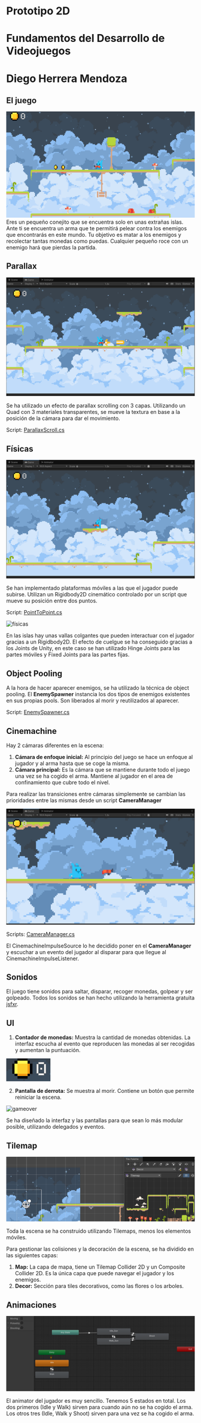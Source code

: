# Prototipo 2D
# Fundamentos del Desarrollo de Videojuegos
# Diego Herrera Mendoza

## El juego

![juego](images/game.png)
Eres un pequeño conejito que se encuentra solo en unas extrañas islas. Ante ti se encuentra un arma que te permitirá pelear contra los enemigos que encontrarás en este mundo. Tu objetivo es matar a los enemigos y recolectar tantas monedas como puedas. Cualquier pequeño roce con un enemigo hará que pierdas la partida.

## Parallax

![parallax](images/parallax.gif)

Se ha utilizado un efecto de parallax scrolling con 3 capas. Utilizando un Quad con 3 materiales transparentes, se mueve la textura en base a la posición de la cámara para dar el movimiento.

Script: [ParallaxScroll.cs](Assets/Scripts/ParallaxScroll.cs)

## Físicas

![plataforma movil](images/moving_platform.gif)

Se han implementado plataformas móviles a las que el jugador puede subirse. Utilizan un Rigidbody2D cinemático controlado por un script que mueve su posición entre dos puntos.

Script: [PointToPoint.cs](Assets/Scripts/PointToPoint.cs)


![físicas](images/physics.gif)

En las islas hay unas vallas colgantes que pueden interactuar con el jugador gracias a un Rigidbody2D. El efecto de cuelgue se ha conseguido gracias a los Joints de Unity, en este caso se han utilizado Hinge Joints para las partes móviles y Fixed Joints para las partes fijas.

## Object Pooling

A la hora de hacer aparecer enemigos, se ha utilizado la técnica de object pooling. El **EnemySpawner** instancia los dos tipos de enemigos existentes en sus propias pools. Son liberados al morir y reutilizados al aparecer.

Script: [EnemySpawner.cs](Assets/Scripts/EnemySpawner.cs)

## Cinemachine

Hay 2 cámaras diferentes en la escena:
1. **Cámara de enfoque inicial:** Al principio del juego se hace un enfoque al jugador y al arma hasta que se coge la misma.
2. **Cámara principal:** Es la cámara que se mantiene durante todo el juego una vez se ha cogido el arma. Mantiene al jugador en el area de confinamiento que cubre todo el nivel.

Para realizar las transiciones entre cámaras simplemente se cambian las prioridades entre las mismas desde un script **CameraManager**

![camaras](images/cameras.gif)

Scripts: [CameraManager.cs](Assets/Scripts/CameraManager.cs)

El CinemachineImpulseSource lo he decidido poner en el **CameraManager** y escuchar a un evento del jugador al disparar para que llegue al CinemachineImpulseListener.

## Sonidos

El juego tiene sonidos para saltar, disparar, recoger monedas, golpear y ser golpeado. Todos los sonidos se han hecho utilizando la herramienta gratuita [jsfxr](https://sfxr.me/).

## UI

1. **Contador de monedas:** Muestra la cantidad de monedas obtenidas. La interfaz escucha al evento que reproducen las monedas al ser recogidas y aumentan la puntuación.

![monedas](images/coincounter.png)

2. **Pantalla de derrota:** Se muestra al morir. Contiene un botón que permite reiniciar la escena.

![gameover](images/gameoverscreen.png)

Se ha diseñado la interfaz y las pantallas para que sean lo más modular posible, utilizando delegados y eventos.

## Tilemap

![tilemap](images/tilemap.png)

Toda la escena se ha construido utilizando Tilemaps, menos los elementos móviles.

Para gestionar las colisiones y la decoración de la escena, se ha dividido en las siguientes capas:
1. **Map:** La capa de mapa, tiene un Tilemap Collider 2D y un Composite Collider 2D. Es la única capa que puede navegar el jugador y los enemigos.
2. **Decor:** Sección para tiles decorativos, como las flores o los arboles.

## Animaciones

![playeranimator](images/playeranimator.png)

El animator del jugador es muy sencillo. Tenemos 5 estados en total. Los dos primeros (Idle y Walk) sirven para cuando aún no se ha cogido el arma. Los otros tres (Idle, Walk y Shoot) sirven para una vez se ha cogido el arma.
